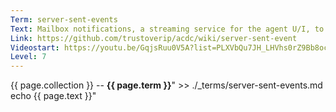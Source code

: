 ```yaml
---
Term: server-sent-events
Text: Mailbox notifications, a streaming service for the agent U/I, to get notifications from the KERI system itself
Link: https://github.com/trustoverip/acdc/wiki/server-sent-event
Videostart: https://youtu.be/GqjsRuu0V5A?list=PLXVbQu7JH_LHVhs0rZ9Bb8ocyKlPljkaG&t=57m19s
Level: 7
---
```


{{ page.collection }} -- **{{ page.term }}**" >> ./_terms/server-sent-events.md
    echo  {{ page.text }}"
